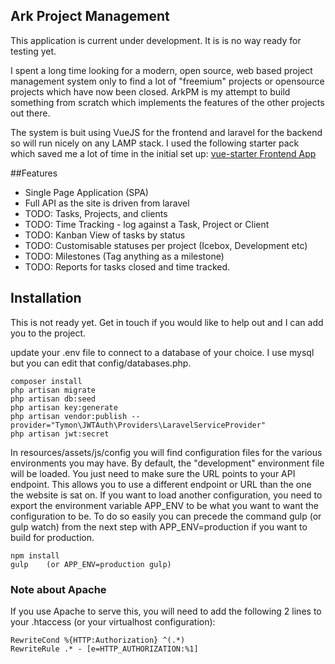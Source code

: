 ## Ark Project Management

This application is current under development. It is is no way ready for testing yet.

I spent a long time looking for a modern, open source, web based project management system only to find a lot of "freemium" projects or opensource projects which have now been closed. ArkPM is my attempt to build something from scratch which implements the features of the other projects out there.

The system is buit using VueJS for the frontend and laravel for the backend so will run nicely on any LAMP stack. I used the following starter pack which saved me a lot of time in the initial set up:
[vue-starter Frontend App](https://github.com/layer7be/vue-starter)

##Features

* Single Page Application (SPA)
* Full API as the site is driven from laravel
* TODO: Tasks, Projects, and clients
* TODO: Time Tracking - log against a Task, Project or Client
* TODO: Kanban View of tasks by status
* TODO: Customisable statuses per project (Icebox, Development etc)
* TODO: Milestones (Tag anything as a milestone)
* TODO: Reports for tasks closed and time tracked.

## Installation

This is not ready yet. Get in touch if you would like to help out and I can add you to the project.

update your .env file to connect to a database of your choice. I use mysql but you can edit that config/databases.php.

```
composer install
php artisan migrate
php artisan db:seed
php artisan key:generate
php artisan vendor:publish --provider="Tymon\JWTAuth\Providers\LaravelServiceProvider"
php artisan jwt:secret
```

In resources/assets/js/config you will find configuration files for the various environments you may have. By default, the "development" environment file will be loaded. You just need to make sure the URL points to your API endpoint. This allows you to use a different endpoint or URL than the one the website is sat on. If you want to load another configuration, you need to export the environment variable APP_ENV to be what you want to want the configuration to be. To do so easily you can precede the command gulp (or gulp watch) from the next step with APP_ENV=production if you want to build for production.

```
npm install
gulp    (or APP_ENV=production gulp)

```

### Note about Apache
If you use Apache to serve this, you will need to add the following 2 lines to your .htaccess (or your virtualhost configuration):
```
RewriteCond %{HTTP:Authorization} ^(.*)
RewriteRule .* - [e=HTTP_AUTHORIZATION:%1]
```



